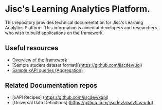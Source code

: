 # Jisc's Learning Analytics Platform.
This repository provides technical documentation for Jisc's Learning Analytics Platform.  This information is aimed at developers and researchers who wish to build applications on the framework.

## Useful resources

* [Overview of the framework](overview.md)
* [Sample student dataset format][(https://github.com/jiscdev/uoj)
* [Sample xAPI queries (Aggregation)](xapi-aggregation.md)

## Related Documentation repos

* [xAPI Recipes] (https://github.com/jiscdev/xapi) 
* [Universal Data Definitions] (https://github.com/jiscdev/analytics-udd) 


